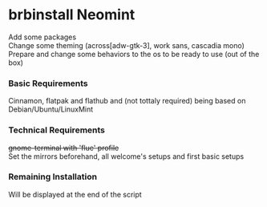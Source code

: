 # brbinstall Neomint
Add some packages   
Change some theming (across[adw-gtk-3], work sans, cascadia mono)  
Prepare and change some behaviors to the os to be ready to use (out of the box)  

### Basic Requirements
Cinnamon, flatpak and flathub and (not tottaly required) being based on Debian/Ubuntu/LinuxMint  

### Technical Requirements
~~gnome-terminal with 'flue' profile~~  
Set the mirrors beforehand, all welcome's setups and first basic setups  

### Remaining Installation
Will be displayed at the end of the script  
